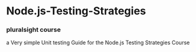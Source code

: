 # Node.js-Testing-Strategies
### pluralsight course
a Very simple Unit testing Guide for the Node.js Testing Strategies Course 
